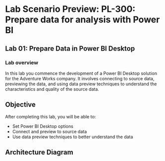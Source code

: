 # Lab Scenario Preview: PL-300: Prepare data for analysis with Power BI

## Lab 01: Prepare Data in Power BI Desktop

### Lab overview

In this lab you commence the development of a Power BI Desktop solution for the Adventure Works company. It involves connecting to source data, previewing the data, and using data preview techniques to understand the characteristics and quality of the source data.

## Objective
  
After completing this lab, you will be able to:

- Set Power BI Desktop options
- Connect and preview to source data
- Use data preview techniques to better understand the data

## Architecture Diagram
